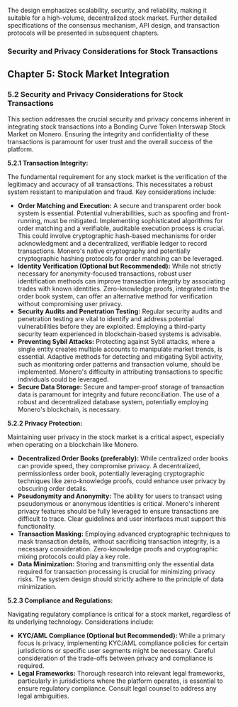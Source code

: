 The design emphasizes scalability, security, and reliability, making it suitable for a high-volume, decentralized stock market.  Further detailed specifications of the consensus mechanism, API design, and transaction protocols will be presented in subsequent chapters.


### Security and Privacy Considerations for Stock Transactions

## Chapter 5: Stock Market Integration

### 5.2 Security and Privacy Considerations for Stock Transactions

This section addresses the crucial security and privacy concerns inherent in integrating stock transactions into a Bonding Curve Token Interswap Stock Market on Monero.  Ensuring the integrity and confidentiality of these transactions is paramount for user trust and the overall success of the platform.

**5.2.1 Transaction Integrity:**

The fundamental requirement for any stock market is the verification of the legitimacy and accuracy of all transactions.  This necessitates a robust system resistant to manipulation and fraud. Key considerations include:

* **Order Matching and Execution:**  A secure and transparent order book system is essential.  Potential vulnerabilities, such as spoofing and front-running, must be mitigated.  Implementing sophisticated algorithms for order matching and a verifiable, auditable execution process is crucial.  This could involve cryptographic hash-based mechanisms for order acknowledgment and a decentralized, verifiable ledger to record transactions. Monero's native cryptography and potentially cryptographic hashing protocols for order matching can be leveraged.
* **Identity Verification (Optional but Recommended):**  While not strictly necessary for anonymity-focused transactions, robust user identification methods can improve transaction integrity by associating trades with known identities.  Zero-knowledge proofs, integrated into the order book system, can offer an alternative method for verification without compromising user privacy.
* **Security Audits and Penetration Testing:** Regular security audits and penetration testing are vital to identify and address potential vulnerabilities before they are exploited. Employing a third-party security team experienced in blockchain-based systems is advisable.
* **Preventing Sybil Attacks:**  Protecting against Sybil attacks, where a single entity creates multiple accounts to manipulate market trends, is essential.  Adaptive methods for detecting and mitigating Sybil activity, such as monitoring order patterns and transaction volume, should be implemented.  Monero's difficulty in attributing transactions to specific individuals could be leveraged.
* **Secure Data Storage:**  Secure and tamper-proof storage of transaction data is paramount for integrity and future reconciliation.  The use of a robust and decentralized database system, potentially employing Monero's blockchain, is necessary.


**5.2.2 Privacy Protection:**

Maintaining user privacy in the stock market is a critical aspect, especially when operating on a blockchain like Monero.

* **Decentralized Order Books (preferably):** While centralized order books can provide speed, they compromise privacy.  A decentralized, permissionless order book, potentially leveraging cryptographic techniques like zero-knowledge proofs, could enhance user privacy by obscuring order details.
* **Pseudonymity and Anonymity:**  The ability for users to transact using pseudonymous or anonymous identities is critical.  Monero's inherent privacy features should be fully leveraged to ensure transactions are difficult to trace.  Clear guidelines and user interfaces must support this functionality.
* **Transaction Masking:**  Employing advanced cryptographic techniques to mask transaction details, without sacrificing transaction integrity, is a necessary consideration.  Zero-knowledge proofs and cryptographic mixing protocols could play a key role.
* **Data Minimization:**  Storing and transmitting only the essential data required for transaction processing is crucial for minimizing privacy risks.  The system design should strictly adhere to the principle of data minimization.


**5.2.3 Compliance and Regulations:**

Navigating regulatory compliance is critical for a stock market, regardless of its underlying technology.  Considerations include:

* **KYC/AML Compliance (Optional but Recommended):**  While a primary focus is privacy, implementing KYC/AML compliance policies for certain jurisdictions or specific user segments might be necessary.  Careful consideration of the trade-offs between privacy and compliance is required.
* **Legal Frameworks:**  Thorough research into relevant legal frameworks, particularly in jurisdictions where the platform operates, is essential to ensure regulatory compliance.  Consult legal counsel to address any legal ambiguities.

